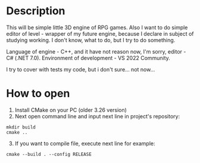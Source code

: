 # Description

This will be simple little 3D engine of RPG games. Also I want to do simple editor of level - wrapper of my future engine, because I declare in subject of studying working.
I don't know, what to do, but I try to do something.

Language of engine - C++, and it have not reason now, I'm sorry, editor - C# (.NET 7.0). Environment of development - VS 2022 Community.

I try to cover with tests my code, but i don't sure... not now...

# How to open

1. Install CMake on your PC (older 3.26 version)
2. Next open command line and input next line in project's repository:

```
mkdir build
cmake ..
```

3. If you want to compile file, execute next line for example:
```
cmake --build . --config RELEASE
```
